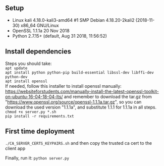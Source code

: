 ## Setup ##
- Linux kali 4.18.0-kali3-amd64 #1 SMP Debian 4.18.20-2kali2 (2018-11-30) x86_64 GNU/Linux  
- OpenSSL 1.1.1a 20 Nov 2018  
- Python 2.7.15+ (default, Aug 31 2018, 11:56:52)  
  
## Install dependencies ##
Steps you should take:  
`apt update`  
`apt install python python-pip build-essential libssl-dev libffi-dev python-dev`  
`apt install openssl`  
If needed, follow this installer to install openssl manually: https://websiteforstudents.com/manually-install-the-latest-openssl-toolkit-on-ubuntu-16-04-18-04-lts/ and remember to download the tar.gz from "https://www.openssl.org/source/openssl-1.1.1a.tar.gz", so you can download the used version "1.1.1a", and substitute 1.1.1 for 1.1.1a in all steps.  
`chmod +x server.py *.sh`  
`pip install -r requirements.txt`  
  
## First time deployment ##
`./CA_SERVER_CERTS_KEYPAIRS.sh` and then copy the trusted ca cert to the client app  
  
Finally, run it:
`python server.py`  
